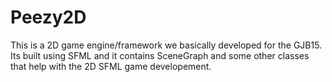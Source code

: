 Peezy2D
=======
This is a 2D game engine/framework we basically developed for the GJB15. Its built using SFML and it contains SceneGraph and some other classes that help with the 2D SFML game developement.
